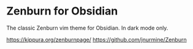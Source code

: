 # Zenburn for Obsidian

The classic Zenburn vim theme for Obsidian. In dark mode only.

https://kippura.org/zenburnpage/
https://github.com/jnurmine/Zenburn